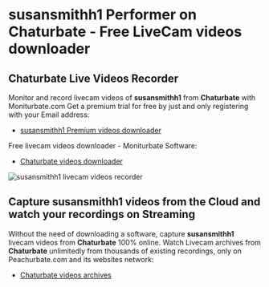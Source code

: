 # susansmithh1 Performer on Chaturbate - Free LiveCam videos downloader

## Chaturbate Live Videos Recorder

Monitor and record livecam videos of **susansmithh1** from **Chaturbate** with Moniturbate.com
Get a premium trial for free by just and only registering with your Email address:
* [susansmithh1 Premium videos downloader](https://moniturbate.com/request-demo-licence-key.html)

Free livecam videos downloader - Moniturbate Software:
* [Chaturbate videos downloader](https://moniturbate.com/moniturbate-download-software.html)

![susansmithh1 livecam videos recorder](https://peachurnet.com/templates/moniturbate-software.png)


## Capture susansmithh1 videos from the Cloud and watch your recordings on Streaming

Without the need of downloading a software, capture **susansmithh1** livecam videos from **Chaturbate** 100% online.
Watch Livecam archives from **Chaturbate** unlimitedly from thousands of existing recordings, only on Peachurbate.com and its websites network:
* [Chaturbate videos archives](https://peachurnet.com/)